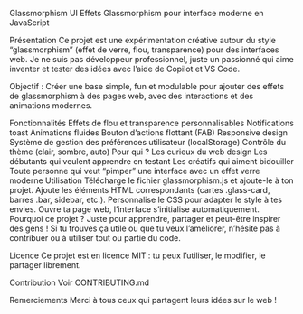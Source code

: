 Glassmorphism UI
Effets Glassmorphism pour interface moderne en JavaScript

Présentation
Ce projet est une expérimentation créative autour du style “glassmorphism” (effet de verre, flou, transparence) pour des interfaces web.
Je ne suis pas développeur professionnel, juste un passionné qui aime inventer et tester des idées avec l’aide de Copilot et VS Code.

Objectif :
Créer une base simple, fun et modulable pour ajouter des effets de glassmorphism à des pages web, avec des interactions et des animations modernes.

Fonctionnalités
Effets de flou et transparence personnalisables
Notifications toast
Animations fluides
Bouton d’actions flottant (FAB)
Responsive design
Système de gestion des préférences utilisateur (localStorage)
Contrôle du thème (clair, sombre, auto)
Pour qui ?
Les curieux du web design
Les débutants qui veulent apprendre en testant
Les créatifs qui aiment bidouiller
Toute personne qui veut “pimper” une interface avec un effet verre moderne
Utilisation
Télécharge le fichier glassmorphism.js et ajoute-le à ton projet.
Ajoute les éléments HTML correspondants (cartes .glass-card, barres .bar, sidebar, etc.).
Personnalise le CSS pour adapter le style à tes envies.
Ouvre ta page web, l’interface s’initialise automatiquement.
Pourquoi ce projet ?
Juste pour apprendre, partager et peut-être inspirer des gens !
Si tu trouves ça utile ou que tu veux l’améliorer, n’hésite pas à contribuer ou à utiliser tout ou partie du code.

Licence
Ce projet est en licence MIT : tu peux l’utiliser, le modifier, le partager librement.

Contribution
Voir CONTRIBUTING.md

Remerciements
Merci à tous ceux qui partagent leurs idées sur le web !